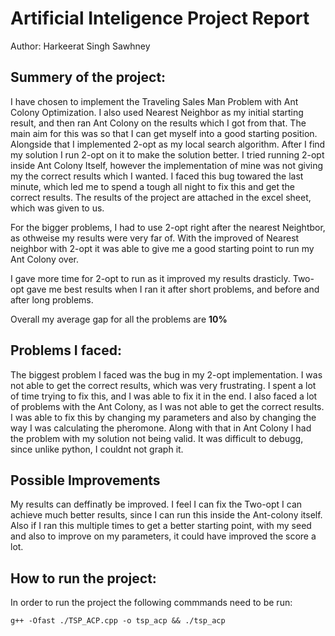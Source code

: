# Artificial Inteligence Project Report
Author: Harkeerat Singh Sawhney

## Summery of the project:
I have chosen to implement the Traveling Sales Man Problem with Ant Colony Optimization. I also used Nearest Neighbor as my initial starting result, and then ran Ant Colony on the results which I got from that. The main aim for this was so that I can get myself into a good starting position. Alongside that I implemented 2-opt as my local search algorithm. After I find my solution I run 2-opt on it to make the solution better. I tried running 2-opt inside Ant Colony Itself, however the implementation of mine was not giving my the correct results which I wanted. I faced this bug towared the last minute, which led me to spend a tough all night to fix this and get the correct results. The results of the project are attached in the excel sheet, which was given to us.

For the bigger problems, I had to use 2-opt right after the nearest Neightbor, as othweise my results were very far of. With the improved of Nearest neighbor with 2-opt it was able to give me a good starting point to run my Ant Colony over.

I gave more time for 2-opt to run as it improved my results drasticly. Two-opt gave me best results when I ran it after short problems, and before and after long problems.

Overall my average gap for all the problems are **10%**

## Problems I faced:
The biggest problem I faced was the bug in my 2-opt implementation. I was not able to get the correct results, which was very frustrating. I spent a lot of time trying to fix this, and I was able to fix it in the end. I also faced a lot of problems with the Ant Colony, as I was not able to get the correct results. I was able to fix this by changing my parameters and also by changing the way I was calculating the pheromone. Along with that in Ant Colony I had the problem with my solution not being valid. It was difficult to debugg, since unlike python, I couldnt not graph it.

## Possible Improvements
My results can deffinatly be improved. I feel I can fix the Two-opt I can achieve much better results, since I can run this inside the Ant-colony itself. Also if I ran this multiple times to get a better starting point, with my seed and also to improve on my parameters, it could have improved the score a lot.

## How to run the project:
In order to run the project the following commmands need to be run:
```
g++ -Ofast ./TSP_ACP.cpp -o tsp_acp && ./tsp_acp
```
